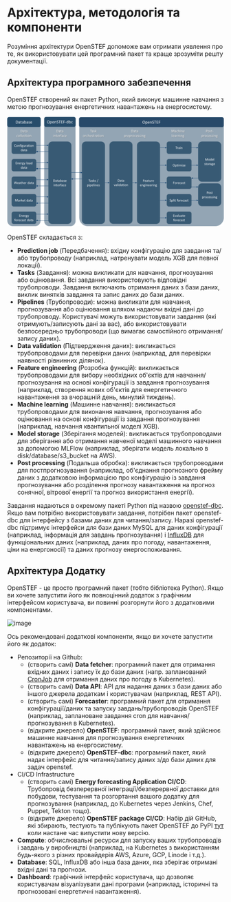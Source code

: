 # Архітектура, методологія та компоненти

Розуміння архітектури OpenSTEF допоможе вам отримати уявлення про те, як
використовувати цей програмний пакет та краще зрозуміти решту
документації.

## Архітектура програмного забезпечення

OpenSTEF створений як пакет Python, який виконує машинне навчання з
метою прогнозування енергетичних навантажень на енергосистему.

<img src="software_arch.png" width="830" alt="image" />

OpenSTEF складається з:

-   **Prediction job** (Передбачення): вхідну конфігурацію для завдання
    та/або трубопроводу (наприклад, натренувати модель XGB для певної
    локації).
-   **Tasks** (Завдання): можна викликати для навчання, прогнозування
    або оцінювання. Всі завдання використовують відповідні трубопроводи.
    Завдання включають отримання даних з бази даних, виклик винятків
    завдання та запис даних до бази даних.
-   **Pipelines** (Трубопроводи): можна викликати для навчання,
    прогнозування або оцінювання шляхом надаючи вхідні дані до
    трубопроводу. Користувачі можуть використовувати завдання (які
    отримують/записують дані за вас), або використовувати безпосередньо
    трубопроводи (що вимагає самостійного отримання/запису даних).
-   **Data validation** (Підтвердження даних): викликається
    трубопроводами для перевірки даних (наприклад, для перевірки
    наявності рівнинних ділянок).
-   **Feature engineering** (Розробка функцій): викликається
    трубопроводами для вибору необхідних об'єктів для
    навчання/прогнозування на основі конфігурації із завдання
    прогнозування (наприклад, створення нових об'єктів для енергетичного
    навантаження за вчорашній день, минулий тиждень).
-   **Machine learning** (Машинне навчання): викликається трубопроводами
    для виконання навчання, прогнозування або оцінювання на основі
    конфігурації із завдання прогнозування (наприклад, навчання
    квантильної моделі XGB).
-   **Model storage** (Зберігання моделей): викликається трубопроводами
    для зберігання або отримання навченої моделі машинного навчання за
    допомогою MLFlow (наприклад, зберігати модель локально в
    disk/database/s3_bucket на AWS).
-   **Post processing** (Подальша обробка): викликається трубопроводами
    для постпрогнозування (наприклад, об'єднання прогнозного фрейму
    даних з додатковою інформацією про конфігурацію із завдання
    прогнозування або розділення прогнозу навантаження на прогноз
    сонячної, вітрової енергії та прогноз використання енергії).

Завдання надаються в окремому пакеті Python під назвою
[openstef-dbc](https://pypi.org/project/openstef-dbc/). Якщо вам
потрібно використовувати завдання, потрібен пакет openstef-dbc для
інтерфейсу з базами даних для читання/запису. Наразі openstef-dbc
підтримує інтерфейси для бази даних MySQL для даних конфігурації
(наприклад, інформація для завдань прогнозування) і
[InfluxDB](https://www.influxdata.com/) для функціональних даних
(наприклад, даних про погоду, навантаження, ціни на енергоносії) та
даних прогнозу енергоспоживання.

## Архітектура Додатку

OpenSTEF - це просто програмний пакет (тобто бібліотека Python). Якщо ви
хочете запустити його як повноцінний додаток з графічним інтерфейсом
користувача, ви повинні розгорнути його з додатковими компонентами.

<img
src="https://user-images.githubusercontent.com/25053215/184536367-c7914697-7a2a-45b8-b447-36aec1a6c1af.png"
width="800" alt="image" />

Ось рекомендовані додаткові компоненти, якщо ви хочете запустити його як
додаток:

-   Репозиторії на Github:
    -   (створить самі) **Data fetcher**: програмний пакет для отримання
        вхідних даних і запису їх до бази даних (напр. запланований
        [CronJob](https://kubernetes.io/docs/concepts/workloads/controllers/cron-jobs/)
        для отримання даних про погоду в Kubernetes).
    -   (створить самі) **Data API**: API для надання даних з бази даних
        або іншого джерела додаткам і користувачам (наприклад, REST
        API).
    -   (створить самі) **Forecaster**: програмний пакет для отримання
        конфігурації/даних та запуску завдань/трубопроводів OpenSTEF
        (наприклад, заплановане завдання cron для навчання/прогнозування
        в Kubernetes).
    -   (відкрите джерело) **OpenSTEF**: програмний пакет, який здійснює
        машинне навчання для прогнозування енергетичних навантажень на
        енергосистему.
    -   (відкрите джерело) **OpenSTEF-dbc**: програмний пакет, який
        надає інтерфейс для читання/запису даних з/до бази даних для
        задач openstef.
-   CI/CD Infrastructure
    -   (створить самі) **Energy forecasting Application CI/CD**:
        Трубопровід безперервної інтеграції/безперервної доставки для
        побудови, тестування та розгортання вашого додатку для
        прогнозування (наприклад, до Kubernetes через Jenkins, Chef,
        Puppet, Tekton тощо).
    -   (відкрите джерело) **OpenSTEF package CI/CD**: Набір дій GitHub,
        які збирають, тестують та публікують пакет OpenSTEF до PyPI
        [тут](https://pypi.org/project/openstef/) коли настане час
        випустити нову версію.
-   **Compute**: обчислювальні ресурси для запуску ваших трубопроводів і
    завдань у виробництві (наприклад, на Kubernetes з використанням
    будь-якого з різних провайдерів AWS, Azure, GCP, Linode і т.д.).
-   **Database**: SQL, InfluxDB або інша база даних, яка зберігає
    отримані вхідні дані та прогнози.
-   **Dashboard**: графічний інтерфейс користувача, що дозволяє
    користувачам візуалізувати дані програми (наприклад, історичні та
    прогнозовані енергетичні навантаження).

